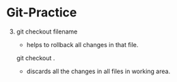 # Git-Practice

3. git checkout filename
	- helps to rollback all changes in that file.
   
   git checkout .
   	- discards all the changes in all files in working area.
